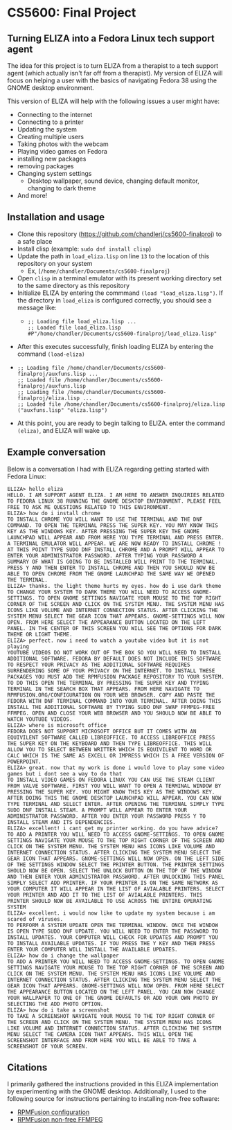# CS5600: Final Project

## Turning ELIZA into a Fedora Linux tech support agent

The idea for this project is to turn ELIZA from a therapist to a tech support agent (which actually isn't far off from a therapist). My version of ELIZA will focus on helping a user with the basics of navigating Fedora 38 using the GNOME desktop environment.

This version of ELIZA will help with the following issues a user might have:
 - Connecting to the internet
 - Connecting to a printer
 - Updating the system
 - Creating multiple users
 - Taking photos with the webcam
 - Playing video games on Fedora
 - installing new packages
 - removing packages
 - Changing system settings
   - Desktop wallpaper, sound device, changing default monitor, changing to dark theme
 - And more!

## Installation and usage

 - Clone this repository (https://github.com/chandlerj/cs5600-finalproj) to a safe place
 - Install clisp (example: `sudo dnf install clisp`)
 - Update the path in `load_eliza.lisp` on line `13` to the location of this repository on your system
   - Ex, (`/home/chandler/Documents/cs5600-finalproj`)
 - Open `clisp` in a terminal emulator with its present working directory set to the same directory as this repository
 - Initialize ELIZA by entering the commmand `(load "load_eliza.lisp")`. If the directory in `load_eliza` is configured correctly, you should see a message like:
   - ```
     ;; Loading file load_eliza.lisp ...
     ;; Loaded file load_eliza.lisp
     #P"/home/chandler/Documents/cs5600-finalproj/load_eliza.lisp"
     ```
 - After this executes successfully, finish loading ELIZA by entering the command `(load-eliza)`
  - ```
    ;; Loading file /home/chandler/Documents/cs5600-finalproj/auxfuns.lisp ...
    ;; Loaded file /home/chandler/Documents/cs5600-finalproj/auxfuns.lisp
    ;; Loading file /home/chandler/Documents/cs5600-finalproj/eliza.lisp ...
    ;; Loaded file /home/chandler/Documents/cs5600-finalproj/eliza.lisp
    ("auxfuns.lisp" "eliza.lisp")
    ```
 - At this point, you are ready to begin talking to ELIZA. enter the command `(eliza)`, and ELIZA will wake up.

## Example conversation

Below is a conversation I had with ELIZA regarding getting started with Fedora Linux:
```
ELIZA> hello eliza
HELLO. I AM SUPPORT AGENT ELIZA. I AM HERE TO ANSWER INQUIRIES RELATED TO FEDORA LINUX 38 RUNNING THE GNOME DESKTOP ENVIRONMENT. PLEASE FEEL FREE TO ASK ME QUESTIONS RELATED TO THIS ENVIRONMENT. 
ELIZA> how do i install chrome
TO INSTALL CHROME YOU WILL WANT TO USE THE TERMINAL AND THE DNF COMMAND. TO OPEN THE TERMINAL PRESS THE SUPER KEY. YOU MAY KNOW THIS KEY AS THE WINDOWS KEY. AFTER PRESSING THE SUPER KEY THE GNOME LAUNCHPAD WILL APPEAR AND FROM HERE YOU TYPE TERMINAL AND PRESS ENTER. A TERMINAL EMULATOR WILL APPEAR. WE ARE NOW READY TO INSTALL CHROME ! AT THIS POINT TYPE SUDO DNF INSTALL CHROME AND A PROMPT WILL APPEAR TO ENTER YOUR ADMINISTRATOR PASSWORD. AFTER TYPING YOUR PASSWORD A SUMMARY OF WHAT IS GOING TO BE INSTALLED WILL PRINT TO THE TERMINAL. PRESS Y AND THEN ENTER TO INSTALL CHROME AND THEN YOU SHOULD NOW BE ABLE TO OPEN CHROME FROM THE GNOME LAUNCHPAD THE SAME WAY WE OPENED THE TERMINAL. 
ELIZA> thanks. the light theme hurts my eyes. how do i use dark theme
TO CHANGE YOUR SYSTEM TO DARK THEME YOU WILL NEED TO ACCESS GNOME-SETTINGS. TO OPEN GNOME SETTINGS NAVIGATE YOUR MOUSE TO THE TOP RIGHT CORNER OF THE SCREEN AND CLICK ON THE SYSTEM MENU. THE SYSTEM MENU HAS ICONS LIKE VOLUME AND INTERNET CONNECTION STATUS. AFTER CLICKING THE SYSTEM MENU SELECT THE GEAR ICON THAT APPEARS. GNOME-SETTINGS WILL NOW OPEN. FROM HERE SELECT THE APPEARANCE BUTTON LOCATED ON THE LEFT PANEL. IN THE CENTER OF THIS SCREEN YOU WILL SEE THE OPTIONS FOR DARK THEME OR LIGHT THEME. 
ELIZA> perfect. now i need to watch a youtube video but it is not playing
YOUTUBE VIDEOS DO NOT WORK OUT OF THE BOX SO YOU WILL NEED TO INSTALL ADDITIONAL SOFTWARE. FEDORA BY DEFAULT DOES NOT INCLUDE THIS SOFTWARE TO RESPECT YOUR PRIVACY AS THE ADDITIONAL SOFTWARE REQUIRES SURRENDERING SOME OF YOUR PRIVACY ON THE INTERNET. TO INSTALL THESE PACKAGES YOU MUST ADD THE RPMFUSION PACKAGE REPOSITORY TO YOUR SYSTEM. TO DO THIS OPEN THE TERMINAL BY PRESSING THE SUPER KEY AND TYPING TERMINAL IN THE SEARCH BOX THAT APPEARS. FROM HERE NAVIGATE TO RPMFUSION.ORG/CONFIGURATION ON YOUR WEB BROWSER. COPY AND PASTE THE FEDORA WITH DNF TERMINAL COMMAND INTO YOUR TERMINAL. AFTER DOING THIS INSTALL THE ADDITIONAL SOFTWARE BY TYPING SUDO DNF SWAP FFMPEG-FREE FFMPEG. OPEN AND CLOSE YOUR WEB BROWSER AND YOU SHOULD NOW BE ABLE TO WATCH YOUTUBE VIDEOS. 
ELIZA> where is microsoft office
FEDORA DOES NOT SUPPORT MICROSOFT OFFICE BUT IT COMES WITH AN EQUIVILENT SOFTWARE CALLED LIBREOFFICE. TO ACCESS LIBREOFFICE PRESS THE SUPER KEY ON THE KEYBOARD AND THEN TYPE LIBREOFFICE. THIS WILL ALLOW YOU TO SELECT BETWEEN WRITTER WHICH IS EQUIVILENT TO WORD OR CALC WHICH IS THE SAME AS EXCELL OR IMPRESS WHICH IS A FREE VERSION OF POWERPOINT. 
ELIZA> great. now that my work is done i would love to play some video games but i dont see a way to do that
TO INSTALL VIDEO GAMES ON FEDORA LINUX YOU CAN USE THE STEAM CLIENT FROM VALVE SOFTWARE. FIRST YOU WILL WANT TO OPEN A TERMINAL WINDOW BY PRESSING THE SUPER KEY. YOU MIGHT KNOW THIS KEY AS THE WINDOWS KEY. AFTER DOING THIS THE GNOME DESKTOP LAUNCHPAD WILL APPEAR. YOU CAN NOW TYPE TERMINAL AND SELECT ENTER. AFTER OPENING THE TERMINAL SIMPLY TYPE SUDO DNF INSTALL STEAM. A PROMPT WILL APPEAR TO ENTER YOUR ADMINISTRATOR PASSWORD. AFTER YOU ENTER YOUR PASSWORD PRESS Y TO INSTALL STEAM AND ITS DEPENDENCIES. 
ELIZA> excellent! i cant get my printer working. do you have advice?
TO ADD A PRINTER YOU WILL NEED TO ACCESS GNOME-SETTINGS. TO OPEN GNOME SETTINGS NAVIGATE YOUR MOUSE TO THE TOP RIGHT CORNER OF THE SCREEN AND CLICK ON THE SYSTEM MENU. THE SYSTEM MENU HAS ICONS LIKE VOLUME AND INTERNET CONNECTION STATUS. AFTER CLICKING THE SYSTEM MENU SELECT THE GEAR ICON THAT APPEARS. GNOME-SETTINGS WILL NOW OPEN. ON THE LEFT SIDE OF THE SETTINGS WINDOW SELECT THE PRINTER BUTTON. THE PRINTER SETTINGS SHOULD NOW BE OPEN. SELECT THE UNLOCK BUTTON ON THE TOP OF THE WINDOW AND THEN ENTER YOUR ADMINISTRATOR PASSWORD. AFTER UNLOCKING THIS PANEL SIMPLY SELECT ADD PRINTER. IF YOUR PRINTER IS ON THE SAME NETWORK AS YOUR COMPUTER IT WILL APPEAR IN THE LIST OF AVIALABLE PRINTERS. SELECT YOUR PRINTER AND ADD IT TO THE LIST OF AVIALABLE PRINTERS. THIS PRINTER SHOULD NOW BE AVAILABLE TO USE ACROSS THE ENTIRE OPERATING SYSTEM 
ELIZA> excellent. i would now like to update my system because i am scared of viruses.
TO PERFORM A SYSTEM UPDATE OPEN THE TERMINAL WINDOW. ONCE THE WINDOW IS OPEN TYPE SUDO DNF UPDATE. YOU WILL NEED TO ENTER THE PASSWORD TO INSTALL UPDATES. YOUR COMPUTER WILL CHECK FOR UPDATES AND PROMPT YOU TO INSTALL AVAILABLE UPDATES. IF YOU PRESS THE Y KEY AND THEN PRESS ENTER YOUR COMPUTER WILL INSTALL THE AVAILABLE UPDATES.
ELIZA> how do i change the wallpaper
TO ADD A PRINTER YOU WILL NEED TO ACCESS GNOME-SETTINGS. TO OPEN GNOME SETTINGS NAVIGATE YOUR MOUSE TO THE TOP RIGHT CORNER OF THE SCREEN AND CLICK ON THE SYSTEM MENU. THE SYSTEM MENU HAS ICONS LIKE VOLUME AND INTERNET CONNECTION STATUS. AFTER CLICKING THE SYSTEM MENU SELECT THE GEAR ICON THAT APPEARS. GNOME-SETTINGS WILL NOW OPEN. FROM HERE SELECT THE APPEARANCE BUTTON LOCATED ON THE LEFT PANEL. YOU CAN NOW CHANGE YOUR WALLPAPER TO ONE OF THE GNOME DEFAULTS OR ADD YOUR OWN PHOTO BY SELECTING THE ADD PHOTO OPTION. 
ELIZA> how do i take a screenshot
TO TAKE A SCREENSHOT NAVIGATE YOUR MOUSE TO THE TOP RIGHT CORNER OF THE SCREEN AND CLICK ON THE SYSTEM MENU. THE SYSTEM MENU HAS ICONS LIKE VOLUME AND INTERNET CONNECTION STATUS. AFTER CLICKING THE SYSTEM MENU SELECT THE CAMERA ICON THAT APPEARS. THIS WILL OPEN THE SCREENSHOT INTERFACE AND FROM HERE YOU WILL BE ABLE TO TAKE A SCREENSHOT OF YOUR SCREEN.
```

## Citations

I primarily gathered the instructions provided in this ELIZA implementation by experimenting with the GNOME desktop. Additionally, I used to the following source for instructions pertaining to installing non-free software:
 - [RPMFusion configuration](https://rpmfusion.org/Configuration)
 - [RPMFusion non-free FFMPEG](https://rpmfusion.org/Howto/Multimedia)
